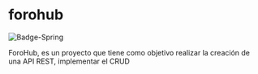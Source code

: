 
# forohub

![Badge-Spring](https://github.com/user-attachments/assets/9c8f1f48-1350-4681-9905-d2f4f45bb7ed)


ForoHub, es un proyecto que tiene como objetivo realizar la creación de una API REST, implementar el CRUD
